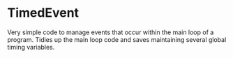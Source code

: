 # TimedEvent
Very simple code to manage events that occur within the main loop of a program. Tidies up the main loop code and saves maintaining several global timing variables.
